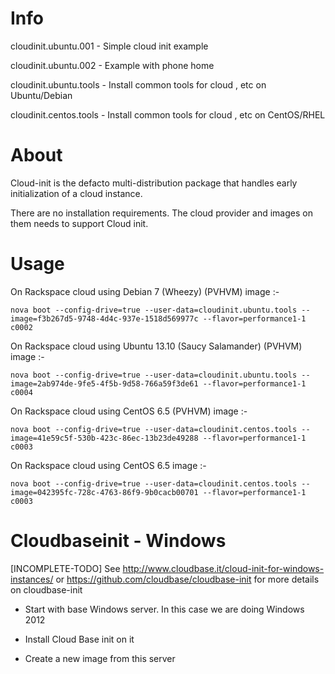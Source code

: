 Info
=====
cloudinit.ubuntu.001  - Simple cloud init example

cloudinit.ubuntu.002  - Example with phone home

cloudinit.ubuntu.tools - Install common tools for cloud , etc on Ubuntu/Debian

cloudinit.centos.tools - Install common tools for cloud , etc on CentOS/RHEL


About
====
Cloud-init is the defacto multi-distribution package that handles early initialization of a cloud instance.

There are no installation requirements.  The cloud provider and images on them needs to support Cloud init.


Usage
====

On Rackspace cloud using Debian 7 (Wheezy) (PVHVM) image :-

```
nova boot --config-drive=true --user-data=cloudinit.ubuntu.tools --image=f3b267d5-9748-4d4c-937e-1518d569977c --flavor=performance1-1 c0002
```

On Rackspace cloud using Ubuntu 13.10 (Saucy Salamander) (PVHVM)  image :-

```
nova boot --config-drive=true --user-data=cloudinit.ubuntu.tools --image=2ab974de-9fe5-4f5b-9d58-766a59f3de61 --flavor=performance1-1 c0004
```

On Rackspace cloud using CentOS 6.5 (PVHVM)  image :-

```
nova boot --config-drive=true --user-data=cloudinit.centos.tools --image=41e59c5f-530b-423c-86ec-13b23de49288 --flavor=performance1-1 c0003
```

On Rackspace cloud using CentOS 6.5  image :-

```
nova boot --config-drive=true --user-data=cloudinit.centos.tools --image=042395fc-728c-4763-86f9-9b0cacb00701 --flavor=performance1-1 c0003
```


Cloudbaseinit - Windows
====
[INCOMPLETE-TODO]
See http://www.cloudbase.it/cloud-init-for-windows-instances/ or https://github.com/cloudbase/cloudbase-init for more details on cloudbase-init


 * Start with base Windows server. In this case we are doing Windows 2012

 * Install Cloud Base init on it

 * Create a new image from this server

